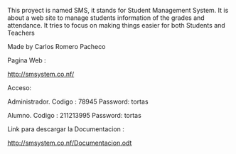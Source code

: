 This proyect is named SMS, it stands for Student Management System.
It is about a web site to manage students information of the grades and attendance.
It tries to focus on making things easier for both Students and Teachers

Made by Carlos Romero Pacheco


Pagina Web : 

http://smsystem.co.nf/


Acceso: 

Administrador. 
  Codigo :  78945
  Password: tortas
  
Alumno. 
  Codigo :  211213995
  Password: tortas

Link para descargar la Documentacion :

http://smsystem.co.nf/Documentacion.odt
